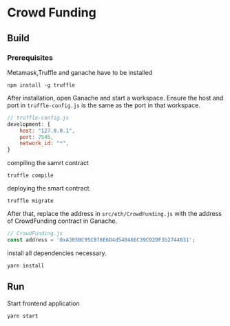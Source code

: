 # Crowd Funding


## Build

### Prerequisites
Metamask,Truffle and ganache have to be installed

```shell
npm install -g truffle
```

After installation, open Ganache and start a workspace. Ensure the host and port in `truffle-config.js` is the same as the port in that workspace.

```javascript
// truffle-config.js
development: {
	host: "127.0.0.1",
	port: 7545,
	network_id: "*",
}
```

compiling the samrt contract 

```shell
truffle compile
```

deploying the smart contract.

```shell
truffle migrate
```

After that, replace the address in `src/eth/CrowdFunding.js`  with the address of CrowdFunding contract in Ganache.

```javascript
// CrowdFunding.js
const address = '0xA305BC95CBf8E6D4d540466C39C02DF3b2744031';
```


install all dependencies necessary.

```shell
yarn install
```

## Run

Start frontend application 

```shell
yarn start
```

